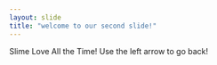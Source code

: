 ```yaml
---
layout: slide
title: "welcome to our second slide!"
---
```

Slime Love All the Time!
Use the left arrow to go back!
